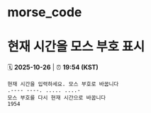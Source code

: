 # morse_code
# 현재 시간을 모스 부호 표시
<!-- MORSE_TIME_START -->
🗓️ **2025-10-26** | ⏰ **19:54 (KST)**

```
현재 시간을 입력하세요. 모스 부호로 바꿉니다
.---- ----. ..... ....-
모스 부호를 다시 현재 시간으로 바꿉니다
1954
```
<!-- MORSE_TIME_END -->
